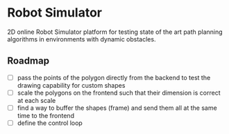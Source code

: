 # Robot Simulator

2D online Robot Simulator platform for testing state of the art path planning algorithms in environments with dynamic obstacles.

## Roadmap

- [ ] pass the points of the polygon directly from the backend 
    to test the drawing capability for custom shapes
- [ ] scale the polygons on the frontend such that their dimension
    is correct at each scale
- [ ] find a way to buffer the shapes (frame) and send them 
    all at the same time to the frontend
- [ ] define the control loop
